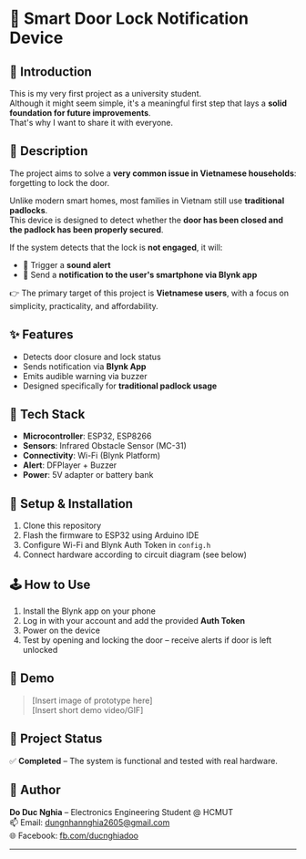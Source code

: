 # 🔐 Smart Door Lock Notification Device

## 📌 Introduction

This is my very first project as a university student.  
Although it might seem simple, it's a meaningful first step that lays a **solid foundation for future improvements**.  
That's why I want to share it with everyone.

## 📖 Description

The project aims to solve a **very common issue in Vietnamese households**: forgetting to lock the door.

Unlike modern smart homes, most families in Vietnam still use **traditional padlocks**.  
This device is designed to detect whether the **door has been closed and the padlock has been properly secured**.

If the system detects that the lock is **not engaged**, it will:

- 🔔 Trigger a **sound alert**
- 📱 Send a **notification to the user's smartphone via Blynk app**

👉 The primary target of this project is **Vietnamese users**, with a focus on simplicity, practicality, and affordability.

## ✨ Features

- Detects door closure and lock status
- Sends notification via **Blynk App**
- Emits audible warning via buzzer
- Designed specifically for **traditional padlock usage**

## 🧰 Tech Stack

- **Microcontroller**: ESP32, ESP8266
- **Sensors**: Infrared Obstacle Sensor (MC-31)
- **Connectivity**: Wi-Fi (Blynk Platform)
- **Alert**: DFPlayer + Buzzer
- **Power**: 5V adapter or battery bank

## 🚀 Setup & Installation

1. Clone this repository
2. Flash the firmware to ESP32 using Arduino IDE
3. Configure Wi-Fi and Blynk Auth Token in `config.h`
4. Connect hardware according to circuit diagram (see below)

## 🕹️ How to Use

1. Install the Blynk app on your phone
2. Log in with your account and add the provided **Auth Token**
3. Power on the device
4. Test by opening and locking the door – receive alerts if door is left unlocked

## 📸 Demo

<!-- Replace with image or GIF later -->
> [Insert image of prototype here]  
> [Insert short demo video/GIF]

## 📍 Project Status

✅ **Completed** – The system is functional and tested with real hardware.

## 👤 Author

**Do Duc Nghia** – Electronics Engineering Student @ HCMUT  
📫 Email: [dungnhannghia2605@gmail.com](mailto:dungnhannghia2605@gmail.com)  
🌐 Facebook: [fb.com/ducnghiadoo](https://facebook.com/ducnghiadoo)

---

